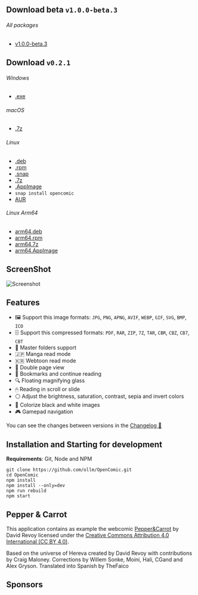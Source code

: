 ## Download beta `v1.0.0-beta.3`

###### All packages
- [v1.0.0-beta.3](https://github.com/ollm/OpenComic/releases/tag/v1.0.0-beta.3)

## Download `v0.2.1`
###### Windows
- [.exe](https://github.com/ollm/OpenComic/releases/download/v0.2.1/OpenComic.Setup.0.2.1.exe)
###### macOS
- [.7z](https://github.com/ollm/OpenComic/releases/download/v0.2.1/OpenComic-0.2.1-mac-build2.7z)
###### Linux
- [.deb](https://github.com/ollm/OpenComic/releases/download/v0.2.1/opencomic_0.2.1_amd64.deb)
- [.rpm](https://github.com/ollm/OpenComic/releases/download/v0.2.1/opencomic-0.2.1.x86_64.rpm)
- [.snap](https://github.com/ollm/OpenComic/releases/download/v0.2.1/opencomic_0.2.1_amd64.snap)
- [.7z](https://github.com/ollm/OpenComic/releases/download/v0.2.1/opencomic-0.2.1.7z)
- [.AppImage](https://github.com/ollm/OpenComic/releases/download/v0.2.1/OpenComic-0.2.1.AppImage)
- `snap install opencomic`
- [AUR](https://aur.archlinux.org/packages/opencomic-bin/)
###### Linux Arm64
- [arm64.deb](https://github.com/ollm/OpenComic/releases/download/v0.2.1/opencomic_0.2.1_arm64.deb)
- [arm64.rpm](https://github.com/ollm/OpenComic/releases/download/v0.2.1/opencomic-0.2.1.aarch64.rpm)
- [arm64.7z](https://github.com/ollm/OpenComic/releases/download/v0.2.1/opencomic-0.2.1-arm64.7z)
- [arm64.AppImage](https://github.com/ollm/OpenComic/releases/download/v0.2.1/OpenComic-0.2.1-arm64.AppImage)

## ScreenShot

![Screenshot](https://i.ibb.co/vPKbpyQ/Open-Comic-Screen-Shot.png "Screenshot")

## Features

- 🖼 Support this image formats: `JPG`, `PNG`, `APNG`, `AVIF`, `WEBP`, `GIF`, `SVG`, `BMP`, `ICO`
- 🗄 Support this compressed formats: `PDF`, `RAR`, `ZIP`, `7Z`, `TAR`, `CBR`, `CBZ`, `CB7`, `CBT`
- 📁 Master folders support
- 🇯🇵 Manga read mode
- 🇰🇷 Webtoon read mode
- 📖 Double page view
- 🔖 Bookmarks and continue reading
- 🔍 Floating magnifying glass
- 🖱 Reading in scroll or slide
- ⚪ Adjust the brightness, saturation, contrast, sepia and invert colors
- 🎨 Colorize black and white images
- 🎮 Gamepad navigation

You can see the changes between versions in the [Changelog 📝](https://github.com/ollm/OpenComic/blob/master/CHANGELOG.md)

## Installation and Starting for development
__Requirements__: Git, Node and NPM

```shell
git clone https://github.com/ollm/OpenComic.git
cd OpenComic
npm install
npm install --only=dev
npm run rebuild
npm start
```
## Pepper & Carrot

This application contains as example the webcomic [Pepper&Carrot](https://www.peppercarrot.com) by David Revoy
licensed under the [Creative Commons Attribution 4.0 International (CC BY 4.0)](https://creativecommons.org/licenses/by/4.0/).

Based on the universe of Hereva created by David Revoy with contributions by Craig Maloney.
Corrections by Willem Sonke, Moini, Hali, CGand and Alex Gryson.
Translated into Spanish by TheFaico

## Sponsors

<!-- sponsors --><!-- sponsors -->